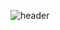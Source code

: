 ![header](https://capsule-render.vercel.app/api?type=waving&height=230&color=gradient&customColorList=0&text=Hi%20There!&textBg=false&fontAlignY=40animation=twinkling)
